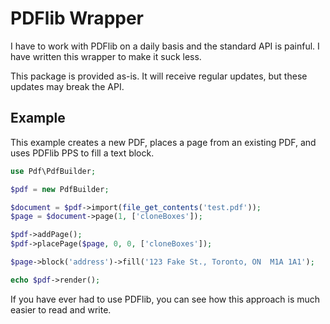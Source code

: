 # PDFlib Wrapper

I have to work with PDFlib on a daily basis and the standard API is painful. I have written this wrapper to make it suck less.

This package is provided as-is. It will receive regular updates, but these updates may break the API.

## Example

This example creates a new PDF, places a page from an existing PDF, and uses PDFlib PPS to fill a text block.

```php
use Pdf\PdfBuilder;

$pdf = new PdfBuilder;

$document = $pdf->import(file_get_contents('test.pdf'));
$page = $document->page(1, ['cloneBoxes']);

$pdf->addPage();
$pdf->placePage($page, 0, 0, ['cloneBoxes']);

$page->block('address')->fill('123 Fake St., Toronto, ON  M1A 1A1');

echo $pdf->render();
```

If you have ever had to use PDFlib, you can see how this approach is much easier to read and write.